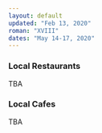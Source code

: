 ```yaml
---
layout: default
updated: "Feb 13, 2020"
roman: "XVIII"
dates: "May 14-17, 2020"
---
```






### Local Restaurants

TBA




### Local Cafes

TBA
